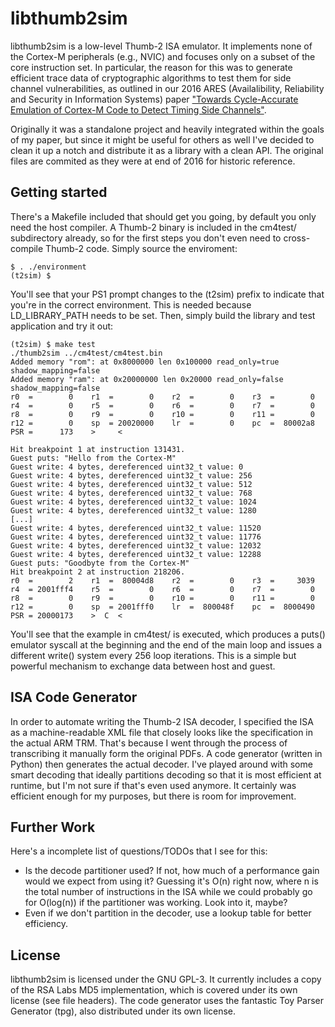 # libthumb2sim
libthumb2sim is a low-level Thumb-2 ISA emulator. It implements none of the
Cortex-M peripherals (e.g., NVIC) and focuses only on a subset of the core
instruction set. In particular, the reason for this was to generate efficient
trace data of cryptographic algorithms to test them for side channel
vulnerabilities, as outlined in our 2016 ARES (Availalibility, Reliability and
Security in Information Systems) paper ["Towards Cycle-Accurate Emulation of Cortex-M Code to Detect Timing Side Channels"](https://johannes-bauer.com/personal/publications/2016-08-Bauer-ARES.pdf).

Originally it was a standalone project and heavily integrated within the goals
of my paper, but since it might be useful for others as well I've decided to
clean it up a notch and distribute it as a library with a clean API. The
original files are commited as they were at end of 2016 for historic reference.

## Getting started
There's a Makefile included that should get you going, by default you only need
the host compiler. A Thumb-2 binary is included in the cm4test/ subdirectory
already, so for the first steps you don't even need to cross-compile Thumb-2
code. Simply source the enviroment:

```
$ . ./environment
(t2sim) $
```

You'll see that your PS1 prompt changes to the (t2sim) prefix to indicate that
you're in the correct environment. This is needed because LD_LIBRARY_PATH needs
to be set. Then, simply build the library and test application and try it out:

```
(t2sim) $ make test
./thumb2sim ../cm4test/cm4test.bin
Added memory "rom": at 0x8000000 len 0x100000 read_only=true shadow_mapping=false
Added memory "ram": at 0x20000000 len 0x20000 read_only=false shadow_mapping=false
r0  =        0    r1  =        0    r2  =        0    r3  =        0
r4  =        0    r5  =        0    r6  =        0    r7  =        0
r8  =        0    r9  =        0    r10 =        0    r11 =        0
r12 =        0    sp  = 20020000    lr  =        0    pc  =  80002a8
PSR =      173    >     <

Hit breakpoint 1 at instruction 131431.
Guest puts: "Hello from the Cortex-M"
Guest write: 4 bytes, dereferenced uint32_t value: 0
Guest write: 4 bytes, dereferenced uint32_t value: 256
Guest write: 4 bytes, dereferenced uint32_t value: 512
Guest write: 4 bytes, dereferenced uint32_t value: 768
Guest write: 4 bytes, dereferenced uint32_t value: 1024
Guest write: 4 bytes, dereferenced uint32_t value: 1280
[...]
Guest write: 4 bytes, dereferenced uint32_t value: 11520
Guest write: 4 bytes, dereferenced uint32_t value: 11776
Guest write: 4 bytes, dereferenced uint32_t value: 12032
Guest write: 4 bytes, dereferenced uint32_t value: 12288
Guest puts: "Goodbyte from the Cortex-M"
Hit breakpoint 2 at instruction 218206.
r0  =        2    r1  =  80004d8    r2  =        0    r3  =     3039
r4  = 2001fff4    r5  =        0    r6  =        0    r7  =        0
r8  =        0    r9  =        0    r10 =        0    r11 =        0
r12 =        0    sp  = 2001fff0    lr  =  800048f    pc  =  8000490
PSR = 20000173    >  C  <
```

You'll see that the example in cm4test/ is executed, which produces a puts()
emulator syscall at the beginning and the end of the main loop and issues a
different write() system every 256 loop iterations. This is a simple but
powerful mechanism to exchange data between host and guest.

## ISA Code Generator
In order to automate writing the Thumb-2 ISA decoder, I specified the ISA as a
machine-readable XML file that closely looks like the specification in the
actual ARM TRM. That's because I went through the process of transcribing it
manually form the original PDFs. A code generator (written in Python) then
generates the actual decoder. I've played around with some smart decoding that
ideally partitions decoding so that it is most efficient at runtime, but I'm
not sure if that's even used anymore. It certainly was efficient enough for my
purposes, but there is room for improvement.

## Further Work
Here's a incomplete list of questions/TODOs that I see for this:

  * Is the decode partitioner used? If not, how much of a performance gain
    would we expect from using it? Guessing it's O(n) right now, where n is the
    total number of instructions in the ISA while we could probably go for
    O(log(n)) if the partitioner was working. Look into it, maybe?
  * Even if we don't partition in the decoder, use a lookup table for better
    efficiency.

## License
libthumb2sim is licensed under the GNU GPL-3. It currently includes a copy of
the RSA Labs MD5 implementation, which is covered under its own license (see
file headers). The code generator uses the fantastic Toy Parser Generator
(tpg), also distributed under its own license.
